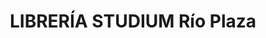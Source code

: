 ---
title: "LIBRERÍA STUDIUM Río Plaza"
url: /samborondon/libreria-studium-rio-plaza/
shop: Bücher
---